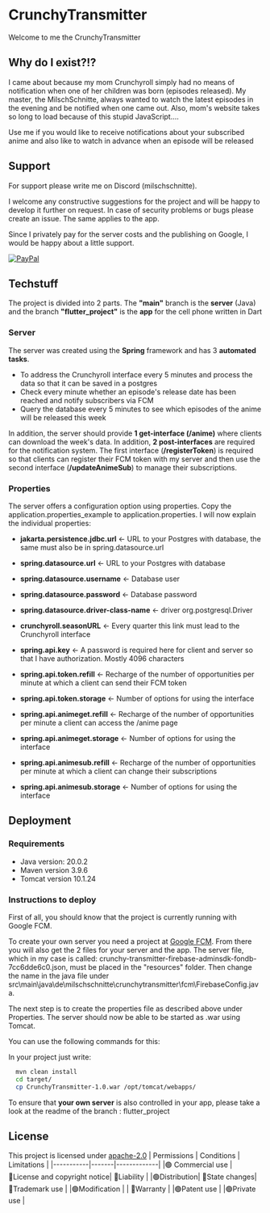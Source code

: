 
# CrunchyTransmitter 
Welcome to me the CrunchyTransmitter

## Why do I exist?!?
I came about because my mom Crunchyroll simply had no means of notification when one of her children was born (episodes released). My master, the MilschSchnitte, always wanted to watch the latest episodes in the evening and be notified when one came out. Also, mom's website takes so long to load because of this stupid JavaScript.... 

Use me if you would like to receive notifications about your subscribed anime and also like to watch in advance when an episode will be released



## Support

For support please write me on Discord (milschschnitte).

I welcome any constructive suggestions for the project and will be happy to develop it further on request. In case of security problems or bugs please create an issue. The same applies to the app.

Since I privately pay for the server costs and the publishing on Google, I would be happy about a little support.

[![PayPal](https://upload.wikimedia.org/wikipedia/commons/thumb/b/b5/PayPal.svg/2560px-PayPal.svg.png)](https://www.paypal.com)



## Techstuff

The project is divided into 2 parts. The **"main"** branch is the **server** (Java) and the branch **"flutter_project"** is the **app** for the cell phone written in Dart

### Server

The server was created using the **Spring** framework and has 3 **automated tasks**.
* To address the Crunchyroll interface every 5 minutes and process the data so that it can be saved in a postgres
* Check every minute whether an episode's release date has been reached and notify subscribers via FCM
* Query the database every 5 minutes to see which episodes of the anime will be released this week

In addition, the server should provide **1 get-interface (/anime)** where clients can download the week's data.
In addition, **2 post-interfaces** are required for the notification system. The first interface (**/registerToken**) is required so that clients can register their FCM token with my server and then use the second interface (**/updateAnimeSub**) to manage their subscriptions. 

### Properties

The server offers a configuration option using properties. Copy the application.properties_example to application.properties. I will now explain the individual properties:

* **jakarta.persistence.jdbc.url** <- URL to your Postgres with database, the same must also be in spring.datasource.url
    
* **spring.datasource.url** <- URL to your Postgres with database
* **spring.datasource.username** <- Database user
* **spring.datasource.password** <- Database password
* **spring.datasource.driver-class-name** <- driver org.postgresql.Driver

* **crunchyroll.seasonURL** <- Every quarter this link must lead to the Crunchyroll interface
* **spring.api.key** <- A password is required here for client and server so that I have authorization. Mostly 4096 characters

* **spring.api.token.refill** <- Recharge of the number of opportunities per minute at which a client can send their FCM token
* **spring.api.token.storage** <- Number of options for using the interface

* **spring.api.animeget.refill** <- Recharge of the number of opportunities per minute a client can access the /anime page
* **spring.api.animeget.storage** <- Number of options for using the interface

* **spring.api.animesub.refill** <- Recharge of the number of opportunities per minute at which a client can change their subscriptions
* **spring.api.animesub.storage** <- Number of options for using the interface
## Deployment

### Requirements
* Java version: 20.0.2
* Maven version 3.9.6
* Tomcat version 10.1.24

### Instructions to deploy

First of all, you should know that the project is currently running with Google FCM. 

To create your own server you need a project at [Google FCM](https://firebase.google.com/). From there you will also get the 2 files for your server and the app. The server file, which in my case is called: crunchy-transmitter-firebase-adminsdk-fondb-7cc6dde6c0.json, must be placed in the "resources" folder. Then change the name in the java file under src\main\java\de\milschschnitte\crunchytransmitter\fcm\FirebaseConfig.java.

The next step is to create the properties file as described above under Properties. The server should now be able to be started as .war using Tomcat.

You can use the following commands for this:

In your project just write:

```bash
  mvn clean install
  cd target/
  cp CrunchyTransmitter-1.0.war /opt/tomcat/webapps/
```

To ensure that **your own server** is also controlled in your app, please take a look at the readme of the branch : flutter_project
## License

This project is licensed under [apache-2.0](https://choosealicense.com/licenses/apache-2.0/)
| Permissions      | Conditions | Limitations       |
|-----------|-------|-------------|
 |🟢 Commercial use | 🔵License and copyright notice|  🔴Liability |
 |🟢Distribution| 🔵State changes| 🔴Trademark use |
 |🟢Modification | | 🔴Warranty |
 |🟢Patent use | 
 |🟢Private use |


